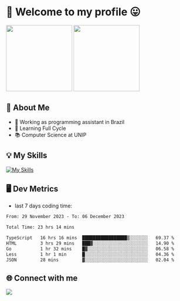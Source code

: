 # 🎉 Welcome to my profile 😛

<div>
  <img height="180em" src="https://github-readme-stats.vercel.app/api?username=VinicciusSantos&show_icons=true&icon_color=fff&include_all_commits=true&count_private=true&bg_color=30,000,000&title_color=fff&text_color=fff"/>
  <img height="180em" src="https://github-readme-stats.vercel.app/api/top-langs/?username=VinicciusSantos&langs_count=8&layout=compact&include_all_commits=true&count_private=true&bg_color=30,000,000&title_color=fff&text_color=fff"/>
</div>

## 📖 About Me
- 🔭 Working as programming assistant in Brazil
- 🌱 Learning Full Cycle
- 📚 Computer Science at UNIP

## 💡 My Skills

[![My Skills](https://skills.thijs.gg/icons?i=angular,react,styledcomponents,jest,html,css,sass,bootstrap,ts,js,go,nodejs,express,nestjs,git,c,py,postgres,mysql,sqlite,docker,graphql)](https://github.com/VinicciusSantos)

## 🖥️ Dev Metrics

- last 7 days coding time:

<!--START_SECTION:waka-->

```txt
From: 29 November 2023 - To: 06 December 2023

Total Time: 23 hrs 14 mins

TypeScript   16 hrs 16 mins  █████████████████▒░░░░░░░   69.37 %
HTML         3 hrs 29 mins   ███▓░░░░░░░░░░░░░░░░░░░░░   14.90 %
Go           1 hr 32 mins    █▓░░░░░░░░░░░░░░░░░░░░░░░   06.58 %
Less         1 hr 1 min      █░░░░░░░░░░░░░░░░░░░░░░░░   04.36 %
JSON         28 mins         ▓░░░░░░░░░░░░░░░░░░░░░░░░   02.04 %
```

<!--END_SECTION:waka-->

## 🌐 Connect with me

<a href="https://www.linkedin.com/in/vinicius-guedes-b817aa223/"><img src="https://img.shields.io/badge/LinkedIn-0077B5?style=for-the-badge&logo=linkedin&logoColor=white"/></a>

